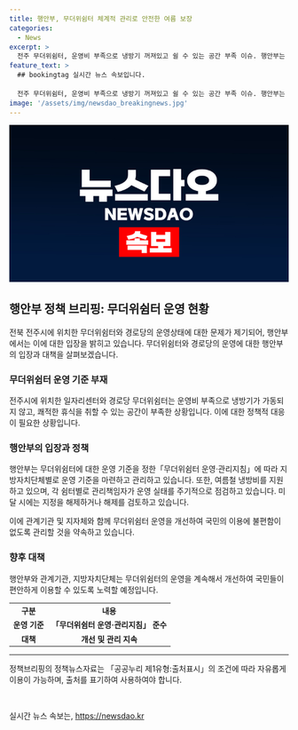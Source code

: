 ```yaml
---
title: 행안부, 무더위쉼터 체계적 관리로 안전한 여름 보장
categories:
  - News
excerpt: >
  전주 무더위쉼터, 운영비 부족으로 냉방기 꺼져있고 쉴 수 있는 공간 부족 이슈. 행안부는 운영 기준과 관리 책임자를 강화하여 문제 시설 해제 및 개선을 모색하고 있으며, 국민의 불편함 없도록 지속적 개선을 다짐함. (연락처: 행정안전부 자연재난실 기후재난대응과 044-205-6364) [자료출처=정책브리핑 www.korea.kr]
feature_text: >
  ## bookingtag 실시간 뉴스 속보입니다.

  전주 무더위쉼터, 운영비 부족으로 냉방기 꺼져있고 쉴 수 있는 공간 부족 이슈. 행안부는 운영 기준과 관리 책임자를 강화하여 문제 시설 해제 및 개선을 모색하고 있으며, 국민의 불편함 없도록 지속적 개선을 다짐함. (연락처: 행정안전부 자연재난실 기후재난대응과 044-205-6364) [자료출처=정책브리핑 www.korea.kr]
image: '/assets/img/newsdao_breakingnews.jpg'
---
```


<p><img src="/assets/img/newsdao_breakingnews.jpg" alt="bookingtag 속보" /></p>

<h2 data-ke-size="size26">행안부 정책 브리핑: 무더위쉼터 운영 현황</h2>

<p data-ke-size="size16">전북 전주시에 위치한 무더위쉼터와 경로당의 운영상태에 대한 문제가 제기되어, 행안부에서는 이에 대한 입장을 밝히고 있습니다. 무더위쉼터와 경로당의 운영에 대한 행안부의 입장과 대책을 살펴보겠습니다.</p>

<h3>무더위쉼터 운영 기준 부재</h3>

<p data-ke-size="size16">전주시에 위치한 일자리센터와 경로당 무더위쉼터는 운영비 부족으로 냉방기가 가동되지 않고, 쾌적한 휴식을 취할 수 있는 공간이 부족한 상황입니다. 이에 대한 정책적 대응이 필요한 상황입니다.</p>

<h3>행안부의 입장과 정책</h3>

<p data-ke-size="size16">행안부는 무더위쉼터에 대한 운영 기준을 정한「무더위쉼터 운영·관리지침」에 따라 지방자치단체별로 운영 기준을 마련하고 관리하고 있습니다. 또한, 여름철 냉방비를 지원하고 있으며, 각 쉼터별로 관리책임자가 운영 실태를 주기적으로 점검하고 있습니다. 미달 시에는 지정을 해제하거나 해제를 검토하고 있습니다.</p>

<p data-ke-size="size16">이에 관계기관 및 지자체와 함께 무더위쉼터 운영을 개선하여 국민의 이용에 불편함이 없도록 관리할 것을 약속하고 있습니다.</p>

<h3>향후 대책</h3>

<p data-ke-size="size16">행안부와 관계기관, 지방자치단체는 무더위쉼터의 운영을 계속해서 개선하여 국민들이 편안하게 이용할 수 있도록 노력할 예정입니다.</p>

<table>
    <tr>
        <th>구분</th>
        <th>내용</th>
    </tr>
    <tr>
        <td style="text-align: center; height: 17px;"><b>운영 기준</b></td>
        <td style="text-align: center; height: 17px;"><b>「무더위쉼터 운영·관리지침」 준수</b></td>
    </tr>
    <tr>
        <td style="text-align: center; height: 17px;"><b>대책</b></td>
        <td style="text-align: center; height: 17px;"><b>개선 및 관리 지속</b></td>
    </tr>
</table>

<hr>

<p>정책브리핑의 정책뉴스자료는 「공공누리 제1유형:출처표시」의 조건에 따라 자유롭게 이용이 가능하며, 출처를 표기하여 사용하여야 합니다. <p data-ke-size="size16">&nbsp;</p></p>
실시간 뉴스 속보는, <a href="https://newsdao.kr" rel="dofollow">https://newsdao.kr</a>



